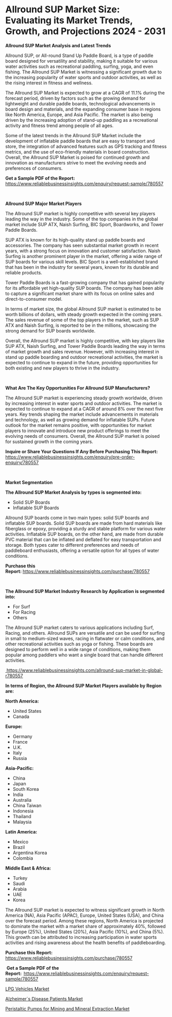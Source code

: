 <p><h1>Allround SUP Market Size: Evaluating its Market Trends, Growth, and Projections 2024 - 2031</h1></p><p><strong>Allround SUP Market Analysis and Latest Trends</strong></p>
<p><p>Allround SUP, or All-round Stand Up Paddle Board, is a type of paddle board designed for versatility and stability, making it suitable for various water activities such as recreational paddling, surfing, yoga, and even fishing. The Allround SUP Market is witnessing a significant growth due to the increasing popularity of water sports and outdoor activities, as well as the rising interest in fitness and wellness.</p><p>The Allround SUP Market is expected to grow at a CAGR of 11.1% during the forecast period, driven by factors such as the growing demand for lightweight and durable paddle boards, technological advancements in board design and materials, and the expanding consumer base in regions like North America, Europe, and Asia Pacific. The market is also being driven by the increasing adoption of stand-up paddling as a recreational activity and fitness trend among people of all ages.</p><p>Some of the latest trends in the Allround SUP Market include the development of inflatable paddle boards that are easy to transport and store, the integration of advanced features such as GPS tracking and fitness metrics, and the use of eco-friendly materials in board construction. Overall, the Allround SUP Market is poised for continued growth and innovation as manufacturers strive to meet the evolving needs and preferences of consumers.</p></p>
<p><strong>Get a Sample PDF of the Report:&nbsp;</strong> <a href="https://www.reliablebusinessinsights.com/enquiry/request-sample/780557">https://www.reliablebusinessinsights.com/enquiry/request-sample/780557</a></p>
<p>&nbsp;</p>
<p><strong>Allround SUP Major Market Players</strong></p>
<p><p>The Allround SUP market is highly competitive with several key players leading the way in the industry. Some of the top companies in the global market include SUP ATX, Naish Surfing, BIC Sport, Boardworks, and Tower Paddle Boards. </p><p>SUP ATX is known for its high-quality stand up paddle boards and accessories. The company has seen substantial market growth in recent years, with a strong focus on innovation and customer satisfaction. Naish Surfing is another prominent player in the market, offering a wide range of SUP boards for various skill levels. BIC Sport is a well-established brand that has been in the industry for several years, known for its durable and reliable products. </p><p>Tower Paddle Boards is a fast-growing company that has gained popularity for its affordable yet high-quality SUP boards. The company has been able to capture a significant market share with its focus on online sales and direct-to-consumer model. </p><p>In terms of market size, the global Allround SUP market is estimated to be worth billions of dollars, with steady growth expected in the coming years. The sales revenue of some of the top players in the market, such as SUP ATX and Naish Surfing, is reported to be in the millions, showcasing the strong demand for SUP boards worldwide.</p><p>Overall, the Allround SUP market is highly competitive, with key players like SUP ATX, Naish Surfing, and Tower Paddle Boards leading the way in terms of market growth and sales revenue. However, with increasing interest in stand up paddle boarding and outdoor recreational activities, the market is expected to continue to expand in the future, providing opportunities for both existing and new players to thrive in the industry.</p></p>
<p>&nbsp;</p>
<p><strong>What Are The Key Opportunities For Allround SUP Manufacturers?</strong></p>
<p><p>The Allround SUP market is experiencing steady growth worldwide, driven by increasing interest in water sports and outdoor activities. The market is expected to continue to expand at a CAGR of around 8% over the next five years. Key trends shaping the market include advancements in materials and technology, as well as growing demand for inflatable SUPs. Future outlook for the market remains positive, with opportunities for market players to innovate and introduce new product offerings to meet the evolving needs of consumers. Overall, the Allround SUP market is poised for sustained growth in the coming years.</p></p>
<p><strong>Inquire or Share Your Questions If Any Before Purchasing This Report:</strong> <a href="https://www.reliablebusinessinsights.com/enquiry/pre-order-enquiry/780557">https://www.reliablebusinessinsights.com/enquiry/pre-order-enquiry/780557</a></p>
<p>&nbsp;</p>
<p><strong>Market Segmentation</strong></p>
<p><strong>The Allround SUP Market Analysis by types is segmented into:</strong></p>
<p><ul><li>Solid SUP Boards</li><li>Inflatable SUP Boards</li></ul></p>
<p><p>Allround SUP boards come in two main types: solid SUP boards and inflatable SUP boards. Solid SUP boards are made from hard materials like fiberglass or epoxy, providing a sturdy and stable platform for various water activities. Inflatable SUP boards, on the other hand, are made from durable PVC material that can be inflated and deflated for easy transportation and storage. Both types cater to different preferences and needs of paddleboard enthusiasts, offering a versatile option for all types of water conditions.</p></p>
<p><strong>Purchase this Report:&nbsp;</strong><a href="https://www.reliablebusinessinsights.com/purchase/780557">https://www.reliablebusinessinsights.com/purchase/780557</a></p>
<p>&nbsp;</p>
<p><strong>The Allround SUP Market Industry Research by Application is segmented into:</strong></p>
<p><ul><li>For Surf</li><li>For Racing</li><li>Others</li></ul></p>
<p><p>The Allround SUP market caters to various applications including Surf, Racing, and others. Allround SUPs are versatile and can be used for surfing in small to medium-sized waves, racing in flatwater or calm conditions, and other recreational activities such as yoga or fishing. These boards are designed to perform well in a wide range of conditions, making them popular among paddlers who want a single board that can handle different activities.</p></p>
<p><a href="https://www.reliablebusinessinsights.com/allround-sup-market-in-global-r780557">&nbsp;https://www.reliablebusinessinsights.com/allround-sup-market-in-global-r780557</a></p>
<p><strong>In terms of Region, the Allround SUP Market Players available by Region are:</strong></p>
<p>
    <p> <strong> North America: </strong>
        <ul>
            <li>United States</li>
            <li>Canada</li>
        </ul>
        </p> 
    <p> <strong> Europe: </strong>
        <ul>
            <li>Germany</li>
            <li>France</li>
            <li>U.K.</li>
            <li>Italy</li>
            <li>Russia</li>
        </ul>
        </p> 
    <p> <strong> Asia-Pacific: </strong>
        <ul>
            <li>China</li>
            <li>Japan</li>
            <li>South Korea</li>
            <li>India</li>
            <li>Australia</li>
            <li>China Taiwan</li>
            <li>Indonesia</li>
            <li>Thailand</li>
            <li>Malaysia</li>
        </ul>
        </p> 
    <p> <strong> Latin America: </strong>
        <ul>
            <li>Mexico</li>
            <li>Brazil</li>
            <li>Argentina Korea</li>
            <li>Colombia</li>
        </ul>
        </p> 
    <p> <strong> Middle East & Africa: </strong>
        <ul>
            <li>Turkey</li>
            <li>Saudi</li>
            <li>Arabia</li>
            <li>UAE</li>
            <li>Korea</li>
        </ul>
    </p>
    </p>
<p><p>The Allround SUP market is expected to witness significant growth in North America (NA), Asia Pacific (APAC), Europe, United States (USA), and China over the forecast period. Among these regions, North America is projected to dominate the market with a market share of approximately 40%, followed by Europe (25%), United States (20%), Asia Pacific (10%), and China (5%). This growth can be attributed to increasing participation in water sports activities and rising awareness about the health benefits of paddleboarding.</p></p>
<p><strong>Purchase this Report: </strong><a href="https://www.reliablebusinessinsights.com/purchase/780557">https://www.reliablebusinessinsights.com/purchase/780557</a></p>
<p>&nbsp;<strong>Get a Sample PDF of the Report:&nbsp;&nbsp;</strong><a href="https://www.reliablebusinessinsights.com/enquiry/request-sample/780557">https://www.reliablebusinessinsights.com/enquiry/request-sample/780557</a></p>
<p><strong></strong></p>
<p><p><a href="https://medium.com/@tedbrakus/lpg-vehicles-market-size-by-type-oem-car-modification-by-product-personal-use-commercial-use-af49948254f7">LPG Vehicles Market</a></p><p><a href="https://medium.com/@eliasman59/global-alzheimer-s-disease-patients-market-focus-on-product-type-9ada148ba16b">Alzheimer`s Disease Patients Market</a></p><p><a href="https://github.com/mdhefjumiah/Market-Research-Report-List-1/blob/main/peristaltic-pumps-for-mining-and-mineral-extraction-market.md">Peristaltic Pumps for Mining and Mineral Extraction Market</a></p></p>